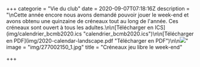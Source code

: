 +++
categorie = "Vie du club"
date = 2020-09-07T07:18:16Z
description = "\nCette année encore nous avons demandé pouvoir jouer le week-end et avons obtenu une quinzaine de créneaux tout au long de l'année. Ces créneaux sont ouvert à tous les adultes.\n\n[Télécharger en ICS](img/calendrier_bcmb2020.ics \"calendrier_bcmb2020.ics\")\n\n[Télécharger en PDF](img/2020-calendar-landscape.pdf \"Télécharger en PDF\")\n\n![](img/2020-calendar-landscape.png)"
image = "img/277002150_1.jpg"
title = "Créneaux jeu libre le week-end"

+++
